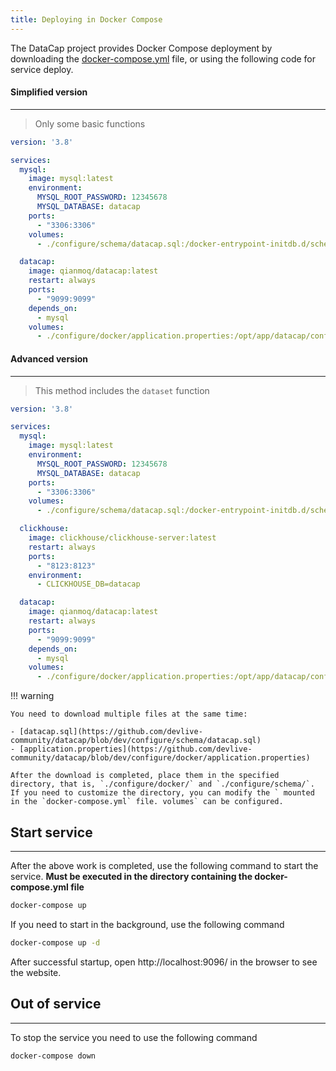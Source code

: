 ```yaml
---
title: Deploying in Docker Compose
---
```


The DataCap project provides Docker Compose deployment by downloading the [docker-compose.yml](https://github.com/devlive-community/datacap/blob/dev/docker-compose.yml) file, or using the following code for service deploy.

#### Simplified version

---

> Only some basic functions

```yaml
version: '3.8'

services:
  mysql:
    image: mysql:latest
    environment:
      MYSQL_ROOT_PASSWORD: 12345678
      MYSQL_DATABASE: datacap
    ports:
      - "3306:3306"
    volumes:
      - ./configure/schema/datacap.sql:/docker-entrypoint-initdb.d/schema.sql

  datacap:
    image: qianmoq/datacap:latest
    restart: always
    ports:
      - "9099:9099"
    depends_on:
      - mysql
    volumes:
      - ./configure/docker/application.properties:/opt/app/datacap/configure/application.properties
```

#### Advanced version

---

> This method includes the `dataset` function

```yaml
version: '3.8'

services:
  mysql:
    image: mysql:latest
    environment:
      MYSQL_ROOT_PASSWORD: 12345678
      MYSQL_DATABASE: datacap
    ports:
      - "3306:3306"
    volumes:
      - ./configure/schema/datacap.sql:/docker-entrypoint-initdb.d/schema.sql

  clickhouse:
    image: clickhouse/clickhouse-server:latest
    restart: always
    ports:
      - "8123:8123"
    environment:
      - CLICKHOUSE_DB=datacap

  datacap:
    image: qianmoq/datacap:latest
    restart: always
    ports:
      - "9099:9099"
    depends_on:
      - mysql
    volumes:
      - ./configure/docker/application.properties:/opt/app/datacap/configure/application.properties
```

!!! warning

    You need to download multiple files at the same time:

    - [datacap.sql](https://github.com/devlive-community/datacap/blob/dev/configure/schema/datacap.sql)
    - [application.properties](https://github.com/devlive-community/datacap/blob/dev/configure/docker/application.properties)

    After the download is completed, place them in the specified directory, that is, `./configure/docker/` and `./configure/schema/`. If you need to customize the directory, you can modify the ` mounted in the `docker-compose.yml` file. volumes` can be configured.

## Start service

---

After the above work is completed, use the following command to start the service. **Must be executed in the directory containing the docker-compose.yml file**

```bash
docker-compose up
```

If you need to start in the background, use the following command

```bash
docker-compose up -d
```
After successful startup, open http://localhost:9096/ in the browser to see the website.

## Out of service

---

To stop the service you need to use the following command

```bash
docker-compose down
```
